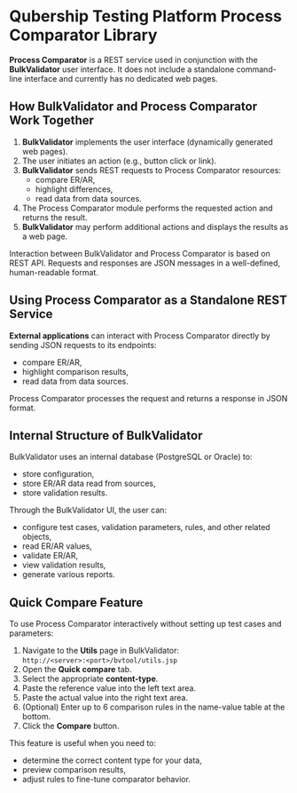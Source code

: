 # Qubership Testing Platform Process Comparator Library

**Process Comparator** is a REST service used in conjunction with the **BulkValidator** user interface. It does not include a standalone command-line interface and currently has no dedicated web pages.

## How BulkValidator and Process Comparator Work Together

1. **BulkValidator** implements the user interface (dynamically generated web pages).
2. The user initiates an action (e.g., button click or link).
3. **BulkValidator** sends REST requests to Process Comparator resources:
   - compare ER/AR,
   - highlight differences,
   - read data from data sources.
4. The Process Comparator module performs the requested action and returns the result.
5. **BulkValidator** may perform additional actions and displays the results as a web page.

Interaction between BulkValidator and Process Comparator is based on REST API. Requests and responses are JSON messages in a well-defined, human-readable format.

## Using Process Comparator as a Standalone REST Service

**External applications** can interact with Process Comparator directly by sending JSON requests to its endpoints:

- compare ER/AR,
- highlight comparison results,
- read data from data sources.

Process Comparator processes the request and returns a response in JSON format.

## Internal Structure of BulkValidator

BulkValidator uses an internal database (PostgreSQL or Oracle) to:

- store configuration,
- store ER/AR data read from sources,
- store validation results.

Through the BulkValidator UI, the user can:

- configure test cases, validation parameters, rules, and other related objects,
- read ER/AR values,
- validate ER/AR,
- view validation results,
- generate various reports.

## Quick Compare Feature

To use Process Comparator interactively without setting up test cases and parameters:

1. Navigate to the **Utils** page in BulkValidator:  
   `http://<server>:<port>/bvtool/utils.jsp`
2. Open the **Quick compare** tab.
3. Select the appropriate **content-type**.
4. Paste the reference value into the left text area.
5. Paste the actual value into the right text area.
6. (Optional) Enter up to 6 comparison rules in the name-value table at the bottom.
7. Click the **Compare** button.

This feature is useful when you need to:

- determine the correct content type for your data,
- preview comparison results,
- adjust rules to fine-tune comparator behavior.
